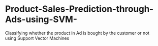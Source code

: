 # Product-Sales-Prediction-through-Ads-using-SVM-
Classifying whether the product in Ad is bought by the customer or not using Support Vector Machines

